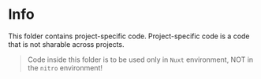 # Info

This folder contains project-specific code.
Project-specific code is a code that is not sharable across projects.

> Code inside this folder is to be used only in `Nuxt` environment, NOT in the `nitro` environment!
